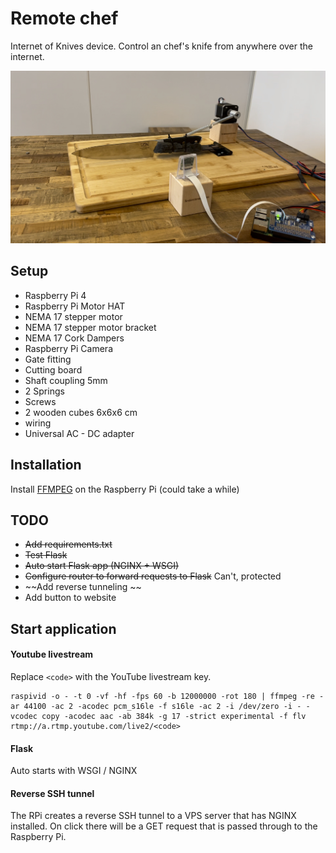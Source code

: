 # Remote chef

Internet of Knives device. Control an chef's knife from anywhere over the internet.

![Remote chef keukenmes](https://github.com/timvaniersel/remote-chef/blob/main/assets/rpi-chef.jpg?raw=true)


## Setup
- Raspberry Pi 4
- Raspberry Pi Motor HAT
- NEMA 17 stepper motor
- NEMA 17 stepper motor bracket
- NEMA 17 Cork Dampers
- Raspberry Pi Camera
- Gate fitting
- Cutting board
- Shaft coupling 5mm
- 2 Springs
- Screws
- 2 wooden cubes 6x6x6 cm
- wiring
- Universal AC - DC adapter

## Installation

Install [FFMPEG](https://gist.github.com/wildrun0/86a890585857a36c90110cee275c45fd) on the Raspberry Pi (could take a while)

## TODO
- ~~Add requirements.txt~~
- ~~Test Flask~~
- ~~Auto start Flask app (NGINX + WSGI)~~
- ~~Configure router to forward requests to Flask~~ Can't, protected
- ~~Add reverse tunneling ~~
- Add button to website


## Start application

#### Youtube livestream
Replace `<code>` with the YouTube livestream key.
```
raspivid -o - -t 0 -vf -hf -fps 60 -b 12000000 -rot 180 | ffmpeg -re -ar 44100 -ac 2 -acodec pcm_s16le -f s16le -ac 2 -i /dev/zero -i - -vcodec copy -acodec aac -ab 384k -g 17 -strict experimental -f flv rtmp://a.rtmp.youtube.com/live2/<code>
```
#### Flask
Auto starts with WSGI / NGINX

#### Reverse SSH tunnel
The RPi creates a reverse SSH tunnel to a VPS server that has NGINX installed. On click there will be a GET request that is passed through to the Raspberry Pi.
